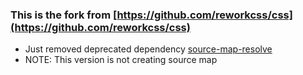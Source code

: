 ### This is the fork from [https://github.com/reworkcss/css](https://github.com/reworkcss/css)

- Just removed deprecated dependency [source-map-resolve](https://github.com/lydell/source-map-resolve)
- NOTE: This version is not creating source map
